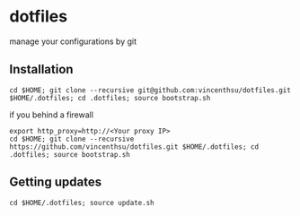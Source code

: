 # dotfiles

manage your configurations by git

## Installation

    cd $HOME; git clone --recursive git@github.com:vincenthsu/dotfiles.git $HOME/.dotfiles; cd .dotfiles; source bootstrap.sh

if you behind a firewall

    export http_proxy=http://<Your proxy IP>
    cd $HOME; git clone --recursive https://github.com/vincenthsu/dotfiles.git $HOME/.dotfiles; cd .dotfiles; source bootstrap.sh

## Getting updates

    cd $HOME/.dotfiles; source update.sh



